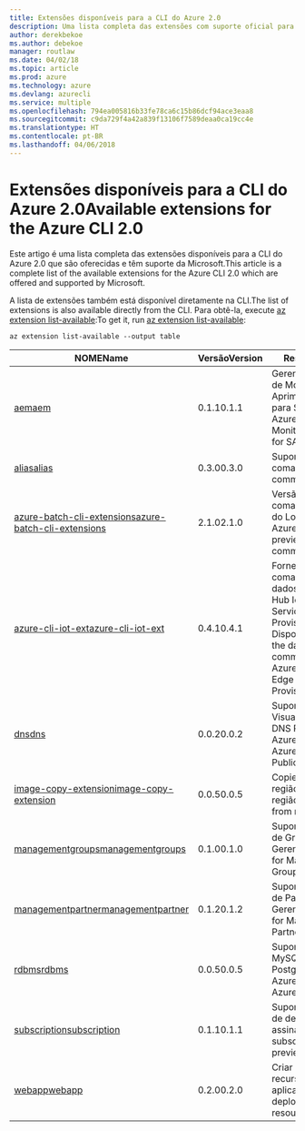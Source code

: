 ```yaml
---
title: Extensões disponíveis para a CLI do Azure 2.0
description: Uma lista completa das extensões com suporte oficial para a CLI do Azure 2.0.
author: derekbekoe
ms.author: debekoe
manager: routlaw
ms.date: 04/02/18
ms.topic: article
ms.prod: azure
ms.technology: azure
ms.devlang: azurecli
ms.service: multiple
ms.openlocfilehash: 794ea005816b33fe78ca6c15b86dcf94ace3eaa8
ms.sourcegitcommit: c9da729f4a42a839f13106f7589deaa0ca19cc4e
ms.translationtype: HT
ms.contentlocale: pt-BR
ms.lasthandoff: 04/06/2018
---
```

# <a name="available-extensions-for-the-azure-cli-20"></a><span data-ttu-id="13fbb-103">Extensões disponíveis para a CLI do Azure 2.0</span><span class="sxs-lookup"><span data-stu-id="13fbb-103">Available extensions for the Azure CLI 2.0</span></span>

<span data-ttu-id="13fbb-104">Este artigo é uma lista completa das extensões disponíveis para a CLI do Azure 2.0 que são oferecidas e têm suporte da Microsoft.</span><span class="sxs-lookup"><span data-stu-id="13fbb-104">This article is a complete list of the available extensions for the Azure CLI 2.0 which are offered and supported by Microsoft.</span></span>

<span data-ttu-id="13fbb-105">A lista de extensões também está disponível diretamente na CLI.</span><span class="sxs-lookup"><span data-stu-id="13fbb-105">The list of extensions is also available directly from the CLI.</span></span> <span data-ttu-id="13fbb-106">Para obtê-la, execute [az extension list-available](/cli/azure/extension#az-extension-list-available):</span><span class="sxs-lookup"><span data-stu-id="13fbb-106">To get it, run [az extension list-available](/cli/azure/extension#az-extension-list-available):</span></span>

```azurecli
az extension list-available --output table
```

| <span data-ttu-id="13fbb-107">NOME</span><span class="sxs-lookup"><span data-stu-id="13fbb-107">Name</span></span> | <span data-ttu-id="13fbb-108">Versão</span><span class="sxs-lookup"><span data-stu-id="13fbb-108">Version</span></span> | <span data-ttu-id="13fbb-109">Resumo</span><span class="sxs-lookup"><span data-stu-id="13fbb-109">Summary</span></span> | <span data-ttu-id="13fbb-110">Visualização</span><span class="sxs-lookup"><span data-stu-id="13fbb-110">Preview</span></span> |
|------|---------|---------|---------|
| [<span data-ttu-id="13fbb-111">aem</span><span class="sxs-lookup"><span data-stu-id="13fbb-111">aem</span></span>](https://github.com/Azure/azure-cli-extensions) | <span data-ttu-id="13fbb-112">0.1.1</span><span class="sxs-lookup"><span data-stu-id="13fbb-112">0.1.1</span></span> | <span data-ttu-id="13fbb-113">Gerencie as Extensões de Monitoramento Aprimorado do Azure para SAP.</span><span class="sxs-lookup"><span data-stu-id="13fbb-113">Manage Azure Enhanced Monitoring Extensions for SAP.</span></span> |  |
| [<span data-ttu-id="13fbb-114">alias</span><span class="sxs-lookup"><span data-stu-id="13fbb-114">alias</span></span>](https://github.com/Azure/azure-cli-extensions) | <span data-ttu-id="13fbb-115">0.3.0</span><span class="sxs-lookup"><span data-stu-id="13fbb-115">0.3.0</span></span> | <span data-ttu-id="13fbb-116">Suporte para aliases de comando.</span><span class="sxs-lookup"><span data-stu-id="13fbb-116">Support for command aliases.</span></span> | <span data-ttu-id="13fbb-117">sim</span><span class="sxs-lookup"><span data-stu-id="13fbb-117">Yes</span></span> |
| [<span data-ttu-id="13fbb-118">azure-batch-cli-extensions</span><span class="sxs-lookup"><span data-stu-id="13fbb-118">azure-batch-cli-extensions</span></span>](https://github.com/Azure/azure-batch-cli-extensions) | <span data-ttu-id="13fbb-119">2.1.0</span><span class="sxs-lookup"><span data-stu-id="13fbb-119">2.1.0</span></span> | <span data-ttu-id="13fbb-120">Versão prévia de comandos adicionais do Lote do Azure.</span><span class="sxs-lookup"><span data-stu-id="13fbb-120">Additional preview Azure Batch commands.</span></span> |  |
| [<span data-ttu-id="13fbb-121">azure-cli-iot-ext</span><span class="sxs-lookup"><span data-stu-id="13fbb-121">azure-cli-iot-ext</span></span>](https://github.com/azure/azure-iot-cli-extension) | <span data-ttu-id="13fbb-122">0.4.1</span><span class="sxs-lookup"><span data-stu-id="13fbb-122">0.4.1</span></span> | <span data-ttu-id="13fbb-123">Fornece a camada de comandos do plano de dados para o Azure Hub IoT, IoT Edge e o Serviço de Provisionamento de Dispositivos.</span><span class="sxs-lookup"><span data-stu-id="13fbb-123">Provides the data plane command layer for Azure IoT Hub, IoT Edge and IoT Device Provisioning Service.</span></span> |  |
| [<span data-ttu-id="13fbb-124">dns</span><span class="sxs-lookup"><span data-stu-id="13fbb-124">dns</span></span>](https://github.com/Azure/azure-cli-extensions) | <span data-ttu-id="13fbb-125">0.0.2</span><span class="sxs-lookup"><span data-stu-id="13fbb-125">0.0.2</span></span> | <span data-ttu-id="13fbb-126">Suporte para a Visualização Pública do DNS Privado do Azure.</span><span class="sxs-lookup"><span data-stu-id="13fbb-126">Support for the Azure Private DNS Public Preview.</span></span> |  |
| [<span data-ttu-id="13fbb-127">image-copy-extension</span><span class="sxs-lookup"><span data-stu-id="13fbb-127">image-copy-extension</span></span>](https://github.com/Azure/azure-cli-extensions) | <span data-ttu-id="13fbb-128">0.0.5</span><span class="sxs-lookup"><span data-stu-id="13fbb-128">0.0.5</span></span> | <span data-ttu-id="13fbb-129">Copie imagens de região para região.</span><span class="sxs-lookup"><span data-stu-id="13fbb-129">Copy images from region to region.</span></span> |  |
| [<span data-ttu-id="13fbb-130">managementgroups</span><span class="sxs-lookup"><span data-stu-id="13fbb-130">managementgroups</span></span>](https://github.com/Azure/azure-cli-extensions) | <span data-ttu-id="13fbb-131">0.1.0</span><span class="sxs-lookup"><span data-stu-id="13fbb-131">0.1.0</span></span> | <span data-ttu-id="13fbb-132">Suporte à versão prévia de Grupos de Gerenciamento.</span><span class="sxs-lookup"><span data-stu-id="13fbb-132">Support for Management Groups preview.</span></span> | <span data-ttu-id="13fbb-133">sim</span><span class="sxs-lookup"><span data-stu-id="13fbb-133">Yes</span></span> |
| [<span data-ttu-id="13fbb-134">managementpartner</span><span class="sxs-lookup"><span data-stu-id="13fbb-134">managementpartner</span></span>](https://github.com/Azure/azure-cli-extensions) | <span data-ttu-id="13fbb-135">0.1.2</span><span class="sxs-lookup"><span data-stu-id="13fbb-135">0.1.2</span></span> | <span data-ttu-id="13fbb-136">Suporte à versão prévia de Parceiro de Gerenciamento.</span><span class="sxs-lookup"><span data-stu-id="13fbb-136">Support for Management Partner preview.</span></span> | <span data-ttu-id="13fbb-137">sim</span><span class="sxs-lookup"><span data-stu-id="13fbb-137">Yes</span></span> |
| [<span data-ttu-id="13fbb-138">rdbms</span><span class="sxs-lookup"><span data-stu-id="13fbb-138">rdbms</span></span>](https://github.com/Azure/azure-cli-extensions) | <span data-ttu-id="13fbb-139">0.0.5</span><span class="sxs-lookup"><span data-stu-id="13fbb-139">0.0.5</span></span> | <span data-ttu-id="13fbb-140">Suporte para Azure MySQL e Azure PostgreSQL.</span><span class="sxs-lookup"><span data-stu-id="13fbb-140">Support for Azure MySQL and Azure PostgreSQL.</span></span> |  |
| [<span data-ttu-id="13fbb-141">subscription</span><span class="sxs-lookup"><span data-stu-id="13fbb-141">subscription</span></span>](https://github.com/Azure/azure-cli-extensions) | <span data-ttu-id="13fbb-142">0.1.1</span><span class="sxs-lookup"><span data-stu-id="13fbb-142">0.1.1</span></span> | <span data-ttu-id="13fbb-143">Suporte à versão prévia de definições de assinatura.</span><span class="sxs-lookup"><span data-stu-id="13fbb-143">Support for subscription definitions preview.</span></span> | <span data-ttu-id="13fbb-144">sim</span><span class="sxs-lookup"><span data-stu-id="13fbb-144">Yes</span></span> |
| [<span data-ttu-id="13fbb-145">webapp</span><span class="sxs-lookup"><span data-stu-id="13fbb-145">webapp</span></span>](https://github.com/Azure/azure-cli-extensions) | <span data-ttu-id="13fbb-146">0.2.0</span><span class="sxs-lookup"><span data-stu-id="13fbb-146">0.2.0</span></span> | <span data-ttu-id="13fbb-147">Criar e implantar recursos de serviço de aplicativo.</span><span class="sxs-lookup"><span data-stu-id="13fbb-147">Create and deploy appservice resources.</span></span> | <span data-ttu-id="13fbb-148">sim</span><span class="sxs-lookup"><span data-stu-id="13fbb-148">Yes</span></span> |
